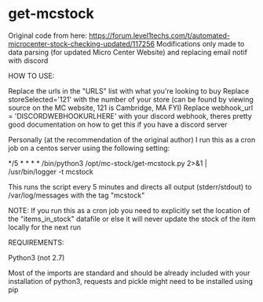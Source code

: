 # get-mcstock

Original code from here: https://forum.level1techs.com/t/automated-microcenter-stock-checking-updated/117256
Modifications only made to data parsing (for updated Micro Center Website) and replacing email notif with discord

HOW TO USE:

Replace the urls in the "URLS" list with what you're looking to buy
Replace storeSelected='121' with the number of your store (can be found by viewing source on the MC website, 121 is Cambridge, MA FYI)
Replace webhook_url = 'DISCORDWEBHOOKURLHERE' with your discord webhook, theres pretty good documentation on how to get this if you have a discord server

Personally (at the recommendation of the original author) I run this as a cron job on a centos server using the following setting:

*/5 * * * * /bin/python3 /opt/mc-stock/get-mcstock.py 2>&1 | /usr/bin/logger -t mcstock

This runs the script every 5 minutes and directs all output (stderr/stdout) to /var/log/messages with the tag "mcstock"

NOTE: If you run this as a cron job you need to explicitly set the location of the "items_in_stock" datafile or else it will never update the stock of the item locally for the next run

REQUIREMENTS:

Python3 (not 2.7)

Most of the imports are standard and should be already included with your installation of python3, requests and pickle might need to be installed using pip
